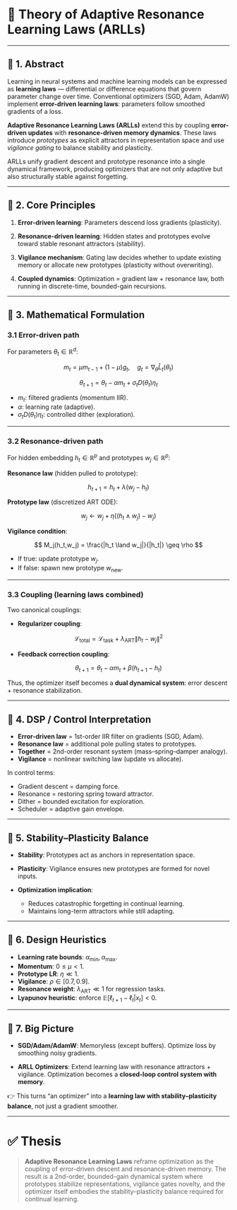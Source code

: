 
# 📖 Theory of Adaptive Resonance Learning Laws (ARLLs)

---

## 🔹 1. Abstract

Learning in neural systems and machine learning models can be expressed as **learning laws** — differential or difference equations that govern parameter change over time.
Conventional optimizers (SGD, Adam, AdamW) implement **error-driven learning laws**: parameters follow smoothed gradients of a loss.

**Adaptive Resonance Learning Laws (ARLLs)** extend this by coupling **error-driven updates** with **resonance-driven memory dynamics**. These laws introduce *prototypes* as explicit attractors in representation space and use *vigilance gating* to balance stability and plasticity.

ARLLs unify gradient descent and prototype resonance into a single dynamical framework, producing optimizers that are not only adaptive but also structurally stable against forgetting.

---

## 🔹 2. Core Principles

1. **Error-driven learning**:
   Parameters descend loss gradients (plasticity).

2. **Resonance-driven learning**:
   Hidden states and prototypes evolve toward stable resonant attractors (stability).

3. **Vigilance mechanism**:
   Gating law decides whether to update existing memory or allocate new prototypes (plasticity without overwriting).

4. **Coupled dynamics**:
   Optimization = gradient law + resonance law, both running in discrete-time, bounded-gain recursions.

---

## 🔹 3. Mathematical Formulation

### 3.1 Error-driven path

For parameters $\theta_t \in \mathbb{R}^d$:

$$
m_t = \mu m_{t-1} + (1-\mu) g_t, \quad g_t = \nabla_\theta \hat L_t(\theta_t)
$$

$$
\theta_{t+1} = \theta_t - \alpha m_t + \sigma_t D(\theta_t)\eta_t
$$

* $m_t$: filtered gradients (momentum IIR).
* $\alpha$: learning rate (adaptive).
* $\sigma_t D(\theta_t)\eta_t$: controlled dither (exploration).

---

### 3.2 Resonance-driven path

For hidden embedding $h_t \in \mathbb{R}^p$ and prototypes $w_j \in \mathbb{R}^p$:

**Resonance law** (hidden pulled to prototype):

$$
h_{t+1} = h_t + \lambda (w_j - h_t)
$$

**Prototype law** (discretized ART ODE):

$$
w_j \gets w_j + \eta \big((h_t \land w_j) - w_j\big)
$$

**Vigilance condition**:

$$
M_j(h_t,w_j) = \frac{|h_t \land w_j|}{|h_t|} \geq \rho
$$

* If true: update prototype $w_j$.
* If false: spawn new prototype $w_{\text{new}}$.

---

### 3.3 Coupling (learning laws combined)

Two canonical couplings:

* **Regularizer coupling**:

$$
\mathcal{L}_{\text{total}} = \mathcal{L}_{\text{task}} + \lambda_{\text{ART}} \|h_t - w_j\|^2
$$

* **Feedback correction coupling**:

$$
\theta_{t+1} = \theta_t - \alpha m_t + \beta (h_{t+1} - h_t)
$$

Thus, the optimizer itself becomes a **dual dynamical system**: error descent + resonance stabilization.

---

## 🔹 4. DSP / Control Interpretation

* **Error-driven law** = 1st-order IIR filter on gradients (SGD, Adam).
* **Resonance law** = additional pole pulling states to prototypes.
* **Together** = 2nd-order resonant system (mass–spring–damper analogy).
* **Vigilance** = nonlinear switching law (update vs allocate).

In control terms:

* Gradient descent = damping force.
* Resonance = restoring spring toward attractor.
* Dither = bounded excitation for exploration.
* Scheduler = adaptive gain envelope.

---

## 🔹 5. Stability–Plasticity Balance

* **Stability**: Prototypes act as anchors in representation space.
* **Plasticity**: Vigilance ensures new prototypes are formed for novel inputs.
* **Optimization implication**:

  * Reduces catastrophic forgetting in continual learning.
  * Maintains long-term attractors while still adapting.

---

## 🔹 6. Design Heuristics

* **Learning rate bounds**: $\alpha_{\min}, \alpha_{\max}$.
* **Momentum**: $0 \leq \mu < 1$.
* **Prototype LR**: $\eta \ll 1$.
* **Vigilance**: $\rho \in [0.7, 0.9]$.
* **Resonance weight**: $\lambda_{\text{ART}} \ll 1$ for regression tasks.
* **Lyapunov heuristic**: enforce $\mathbb{E}[\ell_{t+1}-\ell_t|x_t]<0$.

---

## 🔹 7. Big Picture

* **SGD/Adam/AdamW**:
  Memoryless (except buffers). Optimize loss by smoothing noisy gradients.

* **ARLL Optimizers**:
  Extend learning law with resonance attractors + vigilance.
  Optimization becomes a **closed-loop control system with memory**.

👉 This turns “an optimizer” into a **learning law with stability–plasticity balance**, not just a gradient smoother.

---

# ✅ Thesis

> **Adaptive Resonance Learning Laws** reframe optimization as the coupling of error-driven descent and resonance-driven memory.
> The result is a 2nd-order, bounded-gain dynamical system where prototypes stabilize representations, vigilance gates novelty, and the optimizer itself embodies the stability–plasticity balance required for continual learning.

